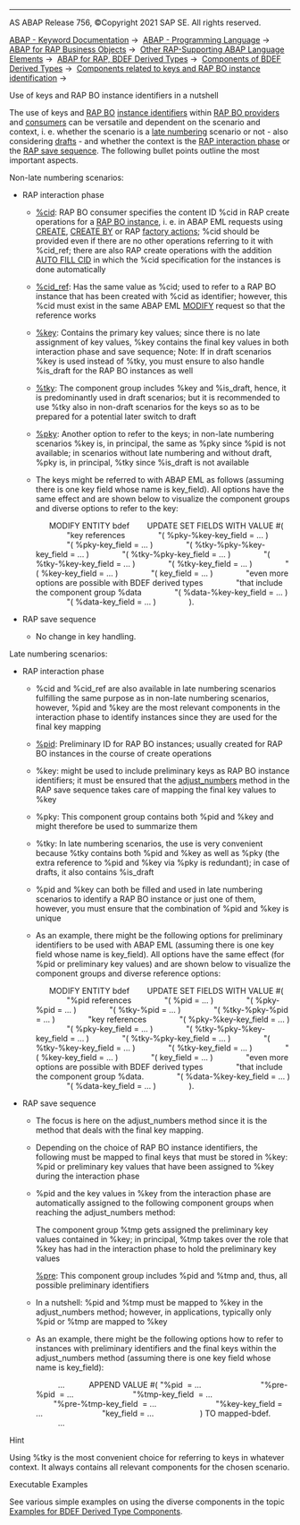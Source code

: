   

* * *

AS ABAP Release 756, ©Copyright 2021 SAP SE. All rights reserved.

[ABAP - Keyword Documentation](javascript:call_link\('abenabap.htm'\)) →  [ABAP - Programming Language](javascript:call_link\('abenabap_reference.htm'\)) →  [ABAP for RAP Business Objects](javascript:call_link\('abenabap_for_rap_bos.htm'\)) →  [Other RAP-Supporting ABAP Language Elements](javascript:call_link\('abenabap_rap_other.htm'\)) →  [ABAP for RAP, BDEF Derived Types](javascript:call_link\('abenrpm_derived_types.htm'\)) →  [Components of BDEF Derived Types](javascript:call_link\('abapderived_types_comp.htm'\)) →  [Components related to keys and RAP BO instance identification](javascript:call_link\('abapderived_types_keys_id.htm'\)) → 

Use of keys and RAP BO instance identifiers in a nutshell

The use of keys and [RAP BO](javascript:call_link\('abenrap_bo_glosry.htm'\) "Glossary Entry") [instance identifiers](javascript:call_link\('abenrap_inst_identifier_glosry.htm'\) "Glossary Entry") within [RAP BO providers](javascript:call_link\('abenrap_bo_provider_glosry.htm'\) "Glossary Entry") and [consumers](javascript:call_link\('abenrap_bo_consumer_glosry.htm'\) "Glossary Entry") can be versatile and dependent on the scenario and context, i. e. whether the scenario is a [late numbering](javascript:call_link\('abenbdl_late_numbering.htm'\)) scenario or not - also considering [drafts](javascript:call_link\('abenbdl_with_draft.htm'\)) - and whether the context is the [RAP interaction phase](javascript:call_link\('abenrap_int_phase_glosry.htm'\) "Glossary Entry") or the [RAP save sequence](javascript:call_link\('abenrap_save_seq_glosry.htm'\) "Glossary Entry"). The following bullet points outline the most important aspects.

Non-late numbering scenarios:

-   RAP interaction phase
    -   [%cid](javascript:call_link\('abapderived_types_cid.htm'\)): RAP BO consumer specifies the content ID %cid in RAP create operations for a [RAP BO instance](javascript:call_link\('abenrap_bo_instance_glosry.htm'\) "Glossary Entry"), i. e. in ABAP EML requests using [CREATE](javascript:call_link\('abapmodify_entity_entities_op.htm'\)), [CREATE BY](javascript:call_link\('abapmodify_entity_entities_op.htm'\)) or RAP [factory actions](javascript:call_link\('abenbdl_action.htm'\)); %cid should be provided even if there are no other operations referring to it with %cid\_ref; there are also RAP create operations with the addition [AUTO FILL CID](javascript:call_link\('abapmodify_entity_entities_fields.htm'\)) in which the %cid specification for the instances is done automatically
    -   [%cid\_ref](javascript:call_link\('abapderived_types_cid_ref.htm'\)): Has the same value as %cid; used to refer to a RAP BO instance that has been created with %cid as identifier; however, this %cid must exist in the same ABAP EML [MODIFY](javascript:call_link\('abapmodify_entity_entities.htm'\)) request so that the reference works
    -   [%key](javascript:call_link\('abapderived_types_key.htm'\)): Contains the primary key values; since there is no late assignment of key values, %key contains the final key values in both interaction phase and save sequence; Note: If in draft scenarios %key is used instead of %tky, you must ensure to also handle %is\_draft for the RAP BO instances as well
    -   [%tky](javascript:call_link\('abapderived_types_tky.htm'\)): The component group includes %key and %is\_draft, hence, it is predominantly used in draft scenarios; but it is recommended to use %tky also in non-draft scenarios for the keys so as to be prepared for a potential later switch to draft
    -   [%pky](javascript:call_link\('abapderived_types_pky.htm'\)): Another option to refer to the keys; in non-late numbering scenarios %key is, in principal, the same as %pky since %pid is not available; in scenarios without late numbering and without draft, %pky is, in principal, %tky since %is\_draft is not available
    -   The keys might be referred to with ABAP EML as follows (assuming there is one key field whose name is key\_field). All options have the same effect and are shown below to visualize the component groups and diverse options to refer to the key:
        
              MODIFY ENTITY bdef
               UPDATE SET FIELDS WITH VALUE #(
                      "key references
                      "( %pky-%key-key\_field = ... )
                      "( %pky-key\_field = ... )
                      "( %tky-%pky-%key-key\_field = ... )
                      "( %tky-%pky-key\_field = ... )
                      "( %tky-%key-key\_field = ... )
                      "( %tky-key\_field = ... )
                      "( %key-key\_field = ... )
                      "( key\_field = ... )
                      "even more options are possible with BDEF derived types
                      "that include the component group %data
                      "( %data-%key-key\_field = ... )
                      "( %data-key\_field = ... )
                      ).
        
-   RAP save sequence
    -   No change in key handling.

Late numbering scenarios:

-   RAP interaction phase
    -   %cid and %cid\_ref are also available in late numbering scenarios fulfilling the same purpose as in non-late numbering scenarios, however, %pid and %key are the most relevant components in the interaction phase to identify instances since they are used for the final key mapping
    -   [%pid](javascript:call_link\('abapderived_types_pid.htm'\)): Preliminary ID for RAP BO instances; usually created for RAP BO instances in the course of create operations
    -   %key: might be used to include preliminary keys as RAP BO instance identifiers; it must be ensured that the [adjust\_numbers](javascript:call_link\('abensaver_adjust_numbers.htm'\)) method in the RAP save sequence takes care of mapping the final key values to %key
    -   %pky: This component group contains both %pid and %key and might therefore be used to summarize them
    -   %tky: In late numbering scenarios, the use is very convenient because %tky contains both %pid and %key as well as %pky (the extra reference to %pid and %key via %pky is redundant); in case of drafts, it also contains %is\_draft
    -   %pid and %key can both be filled and used in late numbering scenarios to identify a RAP BO instance or just one of them, however, you must ensure that the combination of %pid and %key is unique
    -   As an example, there might be the following options for preliminary identifiers to be used with ABAP EML (assuming there is one key field whose name is key\_field). All options have the same effect (for %pid or preliminary key values) and are shown below to visualize the component groups and diverse reference options:
        
              MODIFY ENTITY bdef
               UPDATE SET FIELDS WITH VALUE #(
                      "%pid references
                      "( %pid = ... )
                      "( %pky-%pid = ... )
                      "( %tky-%pid = ... )
                      "( %tky-%pky-%pid = ... )
                      "key references
                      "( %pky-%key-key\_field = ... )
                      "( %pky-key\_field = ... )
                      "( %tky-%pky-%key-key\_field = ... )
                      "( %tky-%pky-key\_field = ... )
                      "( %tky-%key-key\_field = ... )
                      "( %tky-key\_field = ... )
                      "( %key-key\_field = ... )
                      "( key\_field = ... )
                      "even more options are possible with BDEF derived types
                      "that include the component group %data.
                      "( %data-%key-key\_field = ... )
                      "( %data-key\_field = ... )
                      ).
        
-   RAP save sequence
    -   The focus is here on the adjust\_numbers method since it is the method that deals with the final key mapping.
    -   Depending on the choice of RAP BO instance identifiers, the following must be mapped to final keys that must be stored in %key: %pid or preliminary key values that have been assigned to %key during the interaction phase
    -   %pid and the key values in %key from the interaction phase are automatically assigned to the following component groups when reaching the adjust\_numbers method:
        
        The component group %tmp gets assigned the preliminary key values contained in %key; in principal, %tmp takes over the role that %key has had in the interaction phase to hold the preliminary key values
        
        [%pre](javascript:call_link\('abapderived_types_pre.htm'\)): This component group includes %pid and %tmp and, thus, all possible preliminary identifiers
        
    -   In a nutshell: %pid and %tmp must be mapped to %key in the adjust\_numbers method; however, in applications, typically only %pid or %tmp are mapped to %key
    -   As an example, there might be the following options how to refer to instances with preliminary identifiers and the final keys within the adjust\_numbers method (assuming there is one key field whose name is key\_field):
        
                  ...
                  APPEND VALUE #( "%pid  = ...
                                  "%pre-%pid  = ...
                                  "%tmp-key\_field  = ...
                                  "%pre-%tmp-key\_field  = ...
                                  "%key-key\_field = ...
                                  "key\_field = ...
                            ) TO mapped-bdef.
                  ...
        

Hint

Using %tky is the most convenient choice for referring to keys in whatever context. It always contains all relevant components for the chosen scenario.

Executable Examples

See various simple examples on using the diverse components in the topic [Examples for BDEF Derived Type Components](javascript:call_link\('abenderived_types_abexas.htm'\)).